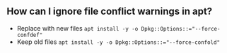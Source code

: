 ## How can I ignore file conflict warnings in apt?

- Replace with new files `apt install -y -o Dpkg::Options::="--force-confdef"`
- Keep old files `apt install -y -o Dpkg::Options::="--force-confold"`